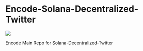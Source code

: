 # Encode-Solana-Decentralized-Twitter

<img src="https://i.ibb.co/0tfV7NF/image.png">

 Encode Main Repo for Solana-Decentralized-Twitter
